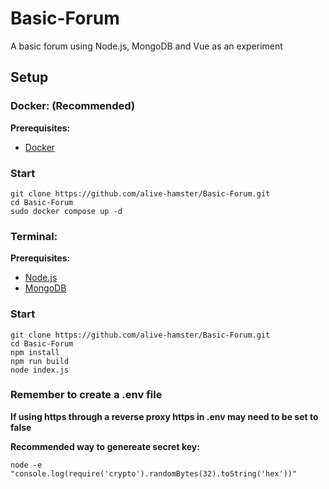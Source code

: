 # Basic-Forum
A basic forum using Node.js, MongoDB and Vue as an experiment

## Setup
### Docker: (Recommended)
**Prerequisites:**
- [Docker](https://docs.docker.com/engine/install/)
### Start
```
git clone https://github.com/alive-hamster/Basic-Forum.git
cd Basic-Forum
sudo docker compose up -d
```
### Terminal:
**Prerequisites:**
- [Node.js](https://nodejs.org/)
- [MongoDB](https://www.mongodb.com/try/download/community-edition)
### Start
```
git clone https://github.com/alive-hamster/Basic-Forum.git
cd Basic-Forum
npm install
npm run build
node index.js
```
### Remember to create a .env file
**If using https through a reverse proxy https in .env may need to be set to false**

**Recommended way to genereate secret key:**
```
node -e "console.log(require('crypto').randomBytes(32).toString('hex'))"
```
